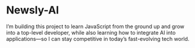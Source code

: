 # Newsly-AI
I’m building this project to learn JavaScript from the ground up and grow into a top-level developer, while also learning how to integrate AI into applications—so I can stay competitive in today’s fast-evolving tech world.
